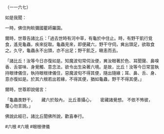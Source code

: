 （一一六七）

如是我聞：

一時，佛住拘睒彌國瞿師羅園。

爾時，世尊告諸比丘：「過去世時有河中草，有龜於中住止。時，有野干飢行覓食，遙見龜蟲，疾來捉取。龜蟲見來，即便藏六，野干守伺，兾出頭足，欲取食之。久守，龜蟲永不出頭，亦不出足；野干飢乏，瞋恚而去。

「諸比丘！汝等今日亦復如是。知魔波旬常伺汝便，兾汝眼著於色、耳聞聲、鼻嗅香、舌甞味、身覺觸、意念法，欲令出生染著六境。是故，比丘！汝等今日常當執持眼律儀住，執持眼根律儀住，惡魔波旬不得其便，隨出隨緣；耳、鼻、舌、身、意亦復如是。於其六根若出若緣，不得其便，猶如龜蟲，野干不得其便。」

爾時，世尊即說偈言：

「龜蟲畏野干，　　藏六於殼內，
比丘善攝心，　　密藏諸覺想。
不依不怖彼，　　覆心勿言說。」

佛說此經已，諸比丘聞佛所說，歡喜奉行。



#六根
#六境
#眼根律儀
